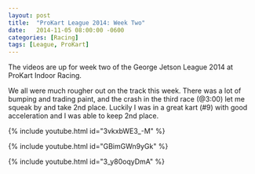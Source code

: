 ```yaml
---
layout: post
title:  "ProKart League 2014: Week Two"
date:   2014-11-05 08:00:00 -0600
categories: [Racing]
tags: [League, ProKart]
---
```


The videos are up for week two of the George Jetson League 2014 at ProKart Indoor Racing.

We all were much rougher out on the track this week. There was a lot of bumping and trading paint, and the crash in the third race (@3:00) let me squeak by and take 2nd place. Luckily I was in a great kart (#9) with good acceleration and I was able to keep 2nd place.

{% include youtube.html id="3vkxbWE3_-M" %}

{% include youtube.html id="GBimGWn9yGk" %}

{% include youtube.html id="3_y80oqyDmA" %}
